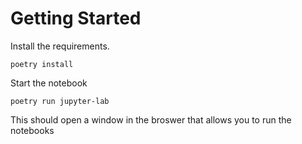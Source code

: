 # Getting Started

Install the requirements.
```shell
poetry install
```

Start the notebook
```shell
poetry run jupyter-lab
```

This should open a window in the broswer that allows you to run the notebooks